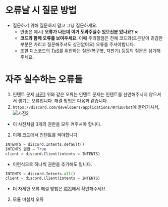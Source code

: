 # 오류날 시 질문 방법
* 질문하기 위해 질문하지 말고 그냥 질문하세요.
  - 안좋은 예시) **오류가 나는데 이거 도와주실수 있으신분 있나요?** `❌`
  - **코드와 함께 오류를 보여주세요.** 이때 주의할점은 전체 코드와(토큰같이 민감한 부분은 가리고 질문해주셔도 상관없어요) 오류를 주셔야합니다.
  - 또한 디스코드의 [ToS](https://discord.com/terms)를 위반하는 질문(복구봇, 자판기) 등등의 질문은 삼가해주세요.

# 자주 실수하는 오류들
1. 인텐트 문제
  [사진1](https://raw.githubusercontent.com/gebali4802/dpy-ask/main/image/image1.png)
   위와 같은 오류는 인텐트 문제는 인텐트를 선언해주시지 않으셔서 생기는 오류입니다.
   해결 방법은 다음과 같습니다.
  1. `https://discord.com/developers/applications/봇의ID/bot`에 들어가셔서,
  ![사진2](https://raw.githubusercontent.com/gebali4802/dpy-ask/main/image/image2.png)
  - 이 사진처럼 3개의 권한을 모두 켜주셔야 합니다.
  2. 이제 코드에서 인텐트를 켜야합니다
  ```py
  INTENTS = discord.Intents.default()
  INTENTS.권한 = True
  client = discord.Client(intents = INTENTS)
  ```
  - 이런식으로 하나씩 권한을 추가해도 됩니다.
  ```py
  INTENTS = discord.Intents.all()
  client = discord.Client(intents = INTENTS)
  ```
  - 더 자세한 오류 해결 방법은 [여기](https://discordpy.readthedocs.io/en/stable/intents.html)에서 확인해주세요.
2. 모듈 미설치 오류
